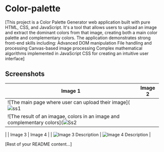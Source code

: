 # Color-palette
[This project is a Color Palette Generator web application built with pure HTML, CSS, and JavaScript. It's a tool that allows users to upload an image and extract the dominant colors from that image, creating both a main color palette and complementary colors.
The application demonstrates strong front-end skills including:
Advanced DOM manipulation
File handling and processing
Canvas-based image processing
Complex mathematical algorithms implemented in JavaScript
CSS for creating an intuitive user interface]

## Screenshots

| Image 1 | Image 2 |
|---------|---------|
| ![The main page where user can upload their image](![ss1](https://github.com/user-attachments/assets/7e13cb93-4942-4c0d-b666-8cd99392b2d0)
| ![The result of an imagae, colors in an image and complementary colors](![Ss2](https://github.com/user-attachments/assets/267298a1-502f-4b6c-be7e-a881c24680c0)
|
| Image 3 | Image 4 |
| ![Image 3 Description](path/to/image3.jpg) | ![Image 4 Description](path/to/image4.jpg) |

[Rest of your README content...]
